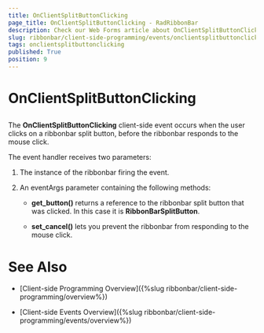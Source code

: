 ```yaml
---
title: OnClientSplitButtonClicking
page_title: OnClientSplitButtonClicking - RadRibbonBar
description: Check our Web Forms article about OnClientSplitButtonClicking.
slug: ribbonbar/client-side-programming/events/onclientsplitbuttonclicking
tags: onclientsplitbuttonclicking
published: True
position: 9
---
```


# OnClientSplitButtonClicking



## 

The **OnClientSplitButtonClicking** client-side event occurs when the user clicks on a ribbonbar split button, before the ribbonbar responds to the mouse click.

The event handler receives two parameters:

1. The instance of the ribbonbar firing the event.

1. An eventArgs parameter containing the following methods:

	* **get_button()** returns a reference to the ribbonbar split button that was clicked. In this case it is **RibbonBarSplitButton**.

	* **set_cancel()** lets you prevent the ribbonbar from responding to the mouse click.

# See Also

 * [Client-side Programming Overview]({%slug ribbonbar/client-side-programming/overview%})

 * [Client-side Events Overview]({%slug ribbonbar/client-side-programming/events/overview%})

